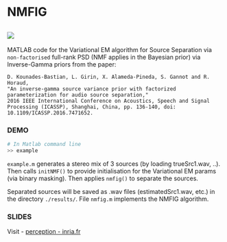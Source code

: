 # NMFIG

##  <a src="https://inria.hal.science/INRIA/public/HAL_logotype_rvb_fond_clair_fr_1.png" href="https://inria.hal.science/hal-01253169v1/document"> <img src="https://inria.hal.science/INRIA/public/HAL_logotype_rvb_fond_clair_fr_1.png"></a>

MATLAB code for the Variational EM algorithm for Source Separation via `non-factorised` full-rank PSD (NMF applies in the Bayesian prior) via Inverse-Gamma priors from the paper:

```
D. Kounades-Bastian, L. Girin, X. Alameda-Pineda, S. Gannot and R. Horaud, 
"An inverse-gamma source variance prior with factorized parameterization for audio source separation,"
2016 IEEE International Conference on Acoustics, Speech and Signal Processing (ICASSP), Shanghai, China, pp. 136-140, doi: 10.1109/ICASSP.2016.7471652.
```

### DEMO

```python
# In Matlab command line
>> example
```

`example.m` generates a stereo mix of 3 sources (by loading trueSrc1.wav, ..).
Then calls `initNMF()` to provide initialisation for the Variational EM params (via binary masking).
Then applies `nmfig()` to separate the sources. 

Separated sources will be saved as .wav files (estimatedSrc1.wav, etc.) in the directory `./results/`. File `nmfig.m` implements the NMFIG algorithm.

### SLIDES

Visit - [perception - inria.fr](https://team.inria.fr/perception/research/nmfig/)








